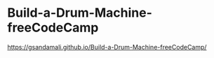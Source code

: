 # Build-a-Drum-Machine-freeCodeCamp


https://gsandamali.github.io/Build-a-Drum-Machine-freeCodeCamp/
